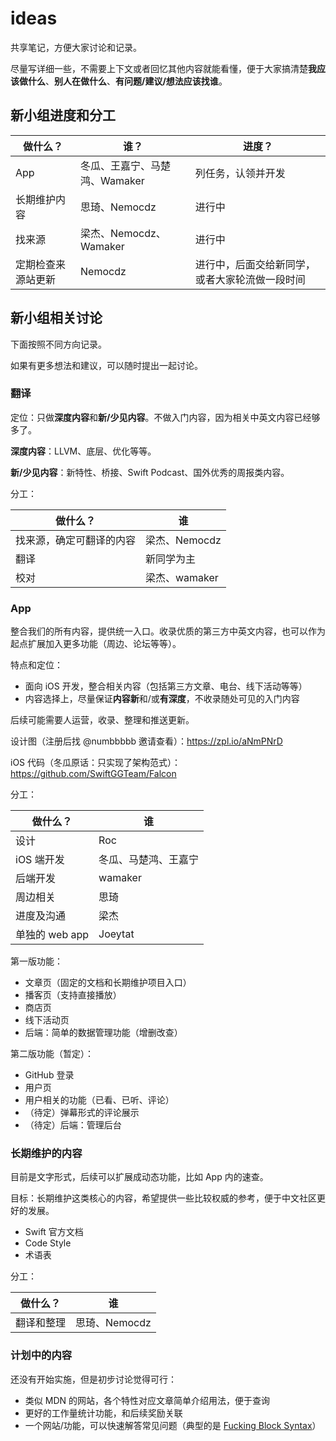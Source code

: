 # ideas
共享笔记，方便大家讨论和记录。

尽量写详细一些，不需要上下文或者回忆其他内容就能看懂，便于大家搞清楚**我应该做什么**、**别人在做什么**、**有问题/建议/想法应该找谁**。

## 新小组进度和分工

|做什么？|谁？|进度？|
|---|---|---|
|App|冬瓜、王嘉宁、马楚鸿、Wamaker|列任务，认领并开发|
|长期维护内容|思琦、Nemocdz|进行中|
|找来源|梁杰、Nemocdz、Wamaker|进行中|
|定期检查来源站更新|Nemocdz|进行中，后面交给新同学，或者大家轮流做一段时间|

## 新小组相关讨论

下面按照不同方向记录。

如果有更多想法和建议，可以随时提出一起讨论。

### 翻译

定位：只做**深度内容**和**新/少见内容**。不做入门内容，因为相关中英文内容已经够多了。

**深度内容**：LLVM、底层、优化等等。

**新/少见内容**：新特性、桥接、Swift Podcast、国外优秀的周报类内容。

分工：

|做什么？|谁|
|---|---|
|找来源，确定可翻译的内容|梁杰、Nemocdz|
|翻译|新同学为主|
|校对|梁杰、wamaker|

### App

整合我们的所有内容，提供统一入口。收录优质的第三方中英文内容，也可以作为起点扩展加入更多功能（周边、论坛等等）。

特点和定位：
- 面向 iOS 开发，整合相关内容（包括第三方文章、电台、线下活动等等）
- 内容选择上，尽量保证**内容新**和/或**有深度**，不收录随处可见的入门内容

后续可能需要人运营，收录、整理和推送更新。

设计图（注册后找 @numbbbbb 邀请查看）：https://zpl.io/aNmPNrD

iOS 代码（冬瓜原话：只实现了架构范式）：https://github.com/SwiftGGTeam/Falcon

分工：

|做什么？|谁|
|---|---|
|设计|Roc|
|iOS 端开发|冬瓜、马楚鸿、王嘉宁|
|后端开发|wamaker|
|周边相关|思琦|
|进度及沟通|梁杰|
|单独的 web app|Joeytat|

第一版功能：
- 文章页（固定的文档和长期维护项目入口）
- 播客页（支持直接播放）
- 商店页
- 线下活动页
- 后端：简单的数据管理功能（增删改查）

第二版功能（暂定）：
- GitHub 登录
- 用户页
- 用户相关的功能（已看、已听、评论）
- （待定）弹幕形式的评论展示
- （待定）后端：管理后台

### 长期维护的内容

目前是文字形式，后续可以扩展成动态功能，比如 App 内的速查。

目标：长期维护这类核心的内容，希望提供一些比较权威的参考，便于中文社区更好的发展。

- Swift 官方文档
- Code Style
- 术语表

分工：

|做什么？|谁|
|---|---|
|翻译和整理|思琦、Nemocdz|

### 计划中的内容

还没有开始实施，但是初步讨论觉得可行：

- 类似 MDN 的网站，各个特性对应文章简单介绍用法，便于查询
- 更好的工作量统计功能，和后续奖励关联
- 一个网站/功能，可以快速解答常见问题（典型的是 [Fucking Block Syntax](http://fuckingblocksyntax.com/)）
